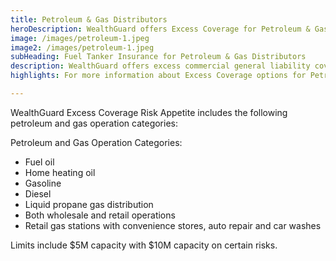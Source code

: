 ```yaml
---
title: Petroleum & Gas Distributors
heroDescription: WealthGuard offers Excess Coverage for Petroleum & Gas Distributors, including fuel tanker insurance options.
image: /images/petroleum-1.jpeg
image2: /images/petroleum-1.jpeg
subHeading: Fuel Tanker Insurance for Petroleum & Gas Distributors
description: WealthGuard offers excess commercial general liability coverage for petroleum and gas distributors. Policies cover products and completed operations, as well as excess commercial auto liability as part of our fuel tanker insurance options.
highlights: For more information about Excess Coverage options for Petroleum & Gas Distributors, contact WealthGuard below.

---
```

<!-- Markdown generator - https://jaspervdj.be/lorem-markdownum/ -->

WealthGuard Excess Coverage Risk Appetite includes the following petroleum and gas operation categories:

Petroleum and Gas Operation Categories:
- Fuel oil
- Home heating oil
- Gasoline
- Diesel
- Liquid propane gas distribution
- Both wholesale and retail operations
- Retail gas stations with convenience stores, auto repair and car washes

Limits include $5M capacity with $10M capacity on certain risks.
